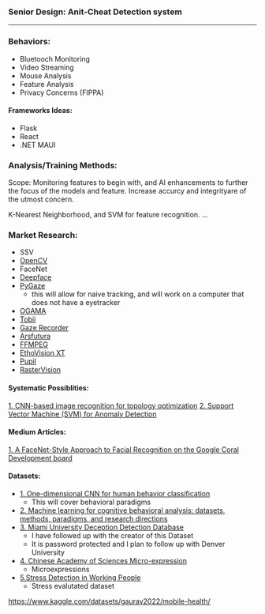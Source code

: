 ### Senior Design: Anit-Cheat Detection system
---

### Behaviors:
- Bluetooch Monitoring
- Video Streaming
- Mouse Analysis
- Feature Analysis
- Privacy Concerns (FIPPA)

#### Frameworks Ideas:
- Flask
- React
- .NET MAUI

### Analysis/Training Methods:
Scope: Monitoring features to begin with, and AI enhancements to further the focus of the models and feature. Increase accurcy and integrityare of the utmost concern.

K-Nearest Neighborhood, and SVM for feature recognition. ...

### Market Research:
- SSV
- [OpenCV](https://docs.opencv.org/3.4/index.html)
- FaceNet
- [Deepface](https://research.facebook.com/publications/deepface-closing-the-gap-to-human-level-performance-in-face-verification/)
- [PyGaze](http://www.pygaze.org/about/)
    - this will allow for naive tracking, and will work on a computer that does not have a eyetracker
- [OGAMA](http://www.ogama.net/)
- [Tobii](http://www.tobii.com/)
- [Gaze Recorder](https://gazerecorder.com/)
- [Arsfutura](https://arsfutura.com/magazine)
- [FFMPEG](https://ffmpeg.org/)
- [EthoVision XT](https://www.noldus.com/ethovision-xt)
- [Pupil](https://pupil-labs.com/products/core/)
- [RasterVision](https://docs.rastervision.io/en/stable/usage/basics.html)

#### Systematic Possiblities:
[1. CNN-based image recognition for topology optimization](https://www.sciencedirect.com/science/article/abs/pii/S0950705120302379)
[2. Support Vector Machine (SVM) for Anomaly Detection](https://towardsdatascience.com/support-vector-machine-svm-for-anomaly-detection-73a8d676c331)

#### Medium Articles:
[1. A FaceNet-Style Approach to Facial Recognition on the Google Coral Development board](https://towardsdatascience.com/a-facenet-style-approach-to-facial-recognition-dc0944efe8d1)

#### Datasets:
- [1. One-dimensional CNN for human behavior classification](https://towardsdatascience.com/one-dimensional-cnn-for-human-behavior-classification-fb4371d03633)
    - This will cover behavioral paradigms
- [2. Machine learning for cognitive behavioral analysis: datasets, methods, paradigms, and research directions](https://www.ncbi.nlm.nih.gov/pmc/articles/PMC10390406/)
- [3. Miami University Deception Detection Database](https://sc.lib.miamioh.edu/handle/2374.MIA/6067)
    - I have followed up with the creator of this Dataset
    - It is password protected and I plan to follow up with Denver University
- [4. Chinese Academy of Sciences Micro-expression](http://casme.psych.ac.cn/casme/index)
    - Microexpressions
- [5.Stress Detection in Working People](https://www.sciencedirect.com/science/article/pii/S187705091731904X)
    - Stress evalutated dataset


https://www.kaggle.com/datasets/gaurav2022/mobile-health/
